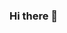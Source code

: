### Hi there 👋

<!--
I completed Istanbul Kultur University Civil Aviation and Transportation Management associate degree in 2018-2020. I got my first work experience as an Operations position as an Inditex employee in the 2018-2020 study. I am currently studying 1st year Aviation Management at Anadolu University.

I care about keeping good team relations and doing my job diligently, and my priority is to work solution-oriented.

Instagram:instagram.com/sertanhil/
Twitter:twitter.com/setojrr
Behance:behance.net/sertanhil
Artstation:artstation.com/setojr

- 🔭 I’m currently working in every field , triying to improve myself 
- 🌱 I’m currently learning substance painter
- 👯 I’m looking to collaborate on ...
- 🤔 I’m looking for help with ...
- 💬 Ask me about ...
- 📫 How to reach me: ...
- 😄 Pronouns: ...
- ⚡ Fun fact: al cs in the pacific ocean are pronounced differently...
-->
